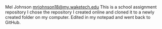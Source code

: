 
Mel Johnson
mrjohnson18@my.waketech.edu
This is a school assignment repository
I chose the repository I created online and cloned it to a newly created folder on my computer. Edited in my notepad and went back to GitHub.



